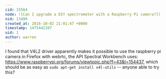```yaml
---
cid: 15564
node: ![Can I upgrade a DIY spectrometer with a Raspberry Pi camera?](../notes/warren/09-28-2016/upgrade-a-diy-spectrometer-with-a-raspberry-pi-camera)
nid: 13499
created_at: 2016-10-02 21:01:47 +0000
timestamp: 1475442107
uid: 1
author: warren
---
```


I found that V4L2 driver apparently makes it possible to use the raspberry pi camera in Firefox with webrtc, the API Spectral Workbench uses: https://www.raspberrypi.org/forums/viewtopic.php?f=43&t=154437, which should be as easy as `sudo apt-get install v4l-utils` -- anyone able to try this?